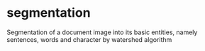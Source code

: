 # segmentation
Segmentation of a document image into its basic entities, namely sentences, words and character by watershed algorithm

